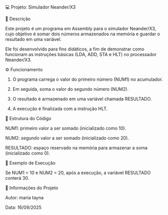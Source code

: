 


💻 Projeto: Simulador Neander/X3

📌 Descrição

Este projeto é um programa em Assembly para o simulador Neander/X3, cujo objetivo é somar dois números armazenados na memória e guardar o resultado em uma variável.

Ele foi desenvolvido para fins didáticos, a fim de demonstrar como funcionam as instruções básicas (LDA, ADD, STA e HLT) no processador Neander/X3.

⚙️ Funcionamento

1. O programa carrega o valor do primeiro número (NUM1) no acumulador.


2. Em seguida, soma o valor do segundo número (NUM2).


3. O resultado é armazenado em uma variável chamada RESULTADO.


4. A execução é finalizada com a instrução HLT.



📝 Estrutura do Código

NUM1: primeiro valor a ser somado (inicializado como 10).

NUM2: segundo valor a ser somado (inicializado como 20).

RESULTADO: espaço reservado na memória para armazenar a soma (inicializado como 0).


🚀 Exemplo de Execução

Se NUM1 = 10 e NUM2 = 20, após a execução, a variável RESULTADO conterá 30.

📅 Informações do Projeto

Autor: maria tayna

Data: 16/09/2025


  



